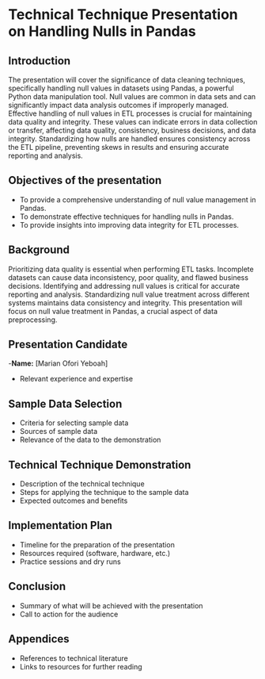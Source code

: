 # Technical Technique Presentation on Handling Nulls in Pandas

## Introduction
The presentation will cover the significance of data cleaning techniques, specifically handling null values in datasets using Pandas, a powerful Python data manipulation tool.
Null values are common in data sets and can significantly impact data analysis outcomes if improperly managed.
Effective handling of null values in ETL processes is crucial for maintaining data quality and integrity. These values can indicate errors in data collection or transfer, affecting data quality, consistency, business decisions, and data integrity. Standardizing how nulls are handled ensures consistency across the ETL pipeline, preventing skews in results and ensuring accurate reporting and analysis.

## Objectives of the presentation
- To provide a comprehensive understanding of null value management in Pandas.
- To demonstrate effective techniques for handling nulls in Pandas.
- To provide insights into improving data integrity for ETL processes.

## Background
Prioritizing data quality is essential when performing ETL tasks. Incomplete datasets can cause data inconsistency, poor quality, and flawed business decisions. Identifying and addressing null values is critical for accurate reporting and analysis. Standardizing null value treatment across different systems maintains data consistency and integrity. This presentation will focus on null value treatment in Pandas, a crucial aspect of data preprocessing.

## Presentation Candidate
-**Name:** [Marian Ofori Yeboah]
- Relevant experience and expertise

## Sample Data Selection
- Criteria for selecting sample data
- Sources of sample data
- Relevance of the data to the demonstration

## Technical Technique Demonstration
- Description of the technical technique
- Steps for applying the technique to the sample data
- Expected outcomes and benefits

## Implementation Plan
- Timeline for the preparation of the presentation
- Resources required (software, hardware, etc.)
- Practice sessions and dry runs

## Conclusion
- Summary of what will be achieved with the presentation
- Call to action for the audience

## Appendices
- References to technical literature
- Links to resources for further reading
